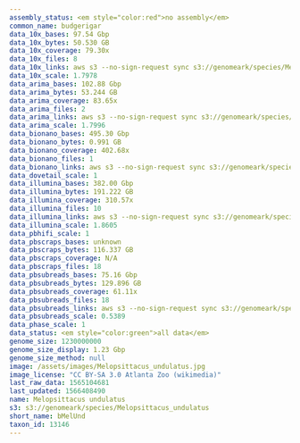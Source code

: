 ```yaml
---
assembly_status: <em style="color:red">no assembly</em>
common_name: budgerigar
data_10x_bases: 97.54 Gbp
data_10x_bytes: 50.530 GB
data_10x_coverage: 79.30x
data_10x_files: 8
data_10x_links: aws s3 --no-sign-request sync s3://genomeark/species/Melopsittacus_undulatus/bMelUnd1/genomic_data/10x/ .<br>
data_10x_scale: 1.7978
data_arima_bases: 102.88 Gbp
data_arima_bytes: 53.244 GB
data_arima_coverage: 83.65x
data_arima_files: 2
data_arima_links: aws s3 --no-sign-request sync s3://genomeark/species/Melopsittacus_undulatus/bMelUnd1/genomic_data/arima/ .<br>
data_arima_scale: 1.7996
data_bionano_bases: 495.30 Gbp
data_bionano_bytes: 0.991 GB
data_bionano_coverage: 402.68x
data_bionano_files: 1
data_bionano_links: aws s3 --no-sign-request sync s3://genomeark/species/Melopsittacus_undulatus/bMelUnd1/genomic_data/bionano/ .<br>
data_dovetail_scale: 1
data_illumina_bases: 382.00 Gbp
data_illumina_bytes: 191.222 GB
data_illumina_coverage: 310.57x
data_illumina_files: 10
data_illumina_links: aws s3 --no-sign-request sync s3://genomeark/species/Melopsittacus_undulatus/bMelUnd3/genomic_data/illumina/ .<br>aws s3 --no-sign-request sync s3://genomeark/species/Melopsittacus_undulatus/bMelUnd2/genomic_data/illumina/ .<br>
data_illumina_scale: 1.8605
data_pbhifi_scale: 1
data_pbscraps_bases: unknown
data_pbscraps_bytes: 116.337 GB
data_pbscraps_coverage: N/A
data_pbscraps_files: 18
data_pbsubreads_bases: 75.16 Gbp
data_pbsubreads_bytes: 129.896 GB
data_pbsubreads_coverage: 61.11x
data_pbsubreads_files: 18
data_pbsubreads_links: aws s3 --no-sign-request sync s3://genomeark/species/Melopsittacus_undulatus/bMelUnd1/genomic_data/pacbio/ . --exclude "*scraps.bam* --exclude "*ccs.bam*"<br>
data_pbsubreads_scale: 0.5389
data_phase_scale: 1
data_status: <em style="color:green">all data</em>
genome_size: 1230000000
genome_size_display: 1.23 Gbp
genome_size_method: null
image: /assets/images/Melopsittacus_undulatus.jpg
image_license: "CC BY-SA 3.0 Atlanta Zoo (wikimedia)"
last_raw_data: 1565104681
last_updated: 1566408490
name: Melopsittacus undulatus
s3: s3://genomeark/species/Melopsittacus_undulatus
short_name: bMelUnd
taxon_id: 13146
---
```

